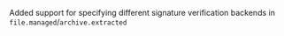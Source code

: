 Added support for specifying different signature verification backends in `file.managed`/`archive.extracted`
